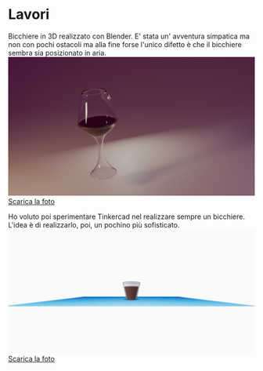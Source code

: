 # Lavori

Bicchiere in 3D realizzato con Blender. E' stata un' avventura simpatica ma non con pochi ostacoli ma alla fine forse l'unico difetto è che il bicchiere sembra sia posizionato in aria.
![Foto](bicchiere/bicchiere.jpg)
[Scarica la foto](bicchiere/bicchiere.jpg)

Ho voluto poi sperimentare Tinkercad nel realizzare sempre un bicchiere. L'idea è di realizzarlo, poi, un pochino più sofisticato.
 ![Foto](bicchiere/tink.bicchiere.jpg)
 [Scarica la foto](bicchiere/tink.bicchiere.jpg)
